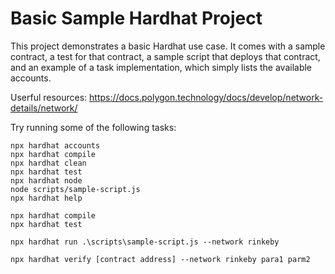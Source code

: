 # Basic Sample Hardhat Project

This project demonstrates a basic Hardhat use case. It comes with a sample contract, a test for that contract, a sample script that deploys that contract, and an example of a task implementation, which simply lists the available accounts.

Userful resources:
https://docs.polygon.technology/docs/develop/network-details/network/

Try running some of the following tasks:

```shell
npx hardhat accounts
npx hardhat compile
npx hardhat clean
npx hardhat test
npx hardhat node
node scripts/sample-script.js
npx hardhat help
```

```
npx hardhat compile
npx hardhat test
```

```deployment
npx hardhat run .\scripts\sample-script.js --network rinkeby
```

```verify
npx hardhat verify [contract address] --network rinkeby para1 parm2
```